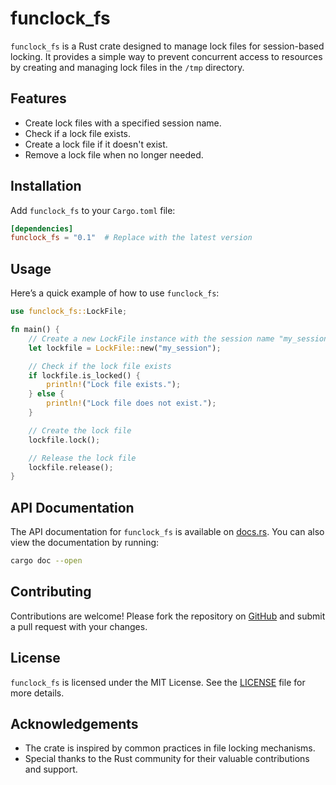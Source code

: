 # funclock_fs

`funclock_fs` is a Rust crate designed to manage lock files for session-based locking. It provides a simple way to prevent concurrent access to resources by creating and managing lock files in the `/tmp` directory.

## Features

- Create lock files with a specified session name.
- Check if a lock file exists.
- Create a lock file if it doesn't exist.
- Remove a lock file when no longer needed.

## Installation

Add `funclock_fs` to your `Cargo.toml` file:

```toml
[dependencies]
funclock_fs = "0.1"  # Replace with the latest version
```

## Usage

Here’s a quick example of how to use `funclock_fs`:

```rust
use funclock_fs::LockFile;

fn main() {
    // Create a new LockFile instance with the session name "my_session"
    let lockfile = LockFile::new("my_session");

    // Check if the lock file exists
    if lockfile.is_locked() {
        println!("Lock file exists.");
    } else {
        println!("Lock file does not exist.");
    }

    // Create the lock file
    lockfile.lock();

    // Release the lock file
    lockfile.release();
}
```

## API Documentation

The API documentation for `funclock_fs` is available on [docs.rs](https://docs.rs/funclock_fs). You can also view the documentation by running:

```sh
cargo doc --open
```

## Contributing

Contributions are welcome! Please fork the repository on [GitHub](https://github.com/lordofwizard/funclock_fs) and submit a pull request with your changes.

## License

`funclock_fs` is licensed under the MIT License. See the [LICENSE](LICENSE) file for more details.

## Acknowledgements

- The crate is inspired by common practices in file locking mechanisms.
- Special thanks to the Rust community for their valuable contributions and support.

